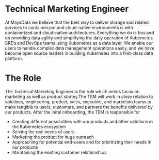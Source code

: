 Technical Marketing Engineer
=========================

At MayaData we believe that the best way to deliver storage and
related services to containerized and cloud-native environments is
with containerized and cloud-native architectures. Everything we do is
focused on providing data agility and simplifying the daily operation
of Kubernetes SRE’s and DevOps teams using Kubernetes as a data
layer. We enable our users to handle complex data management
operations easily, and we have become open source leaders in building
Kubernetes into a first-class data platform.

The Role
========

The Technical Marketing Engineer is the role which needs focus on marketing 
as well as product stratey.The TEM will work in close relation to solutions, engineering, 
product, sales, executive, and marketing teams to make tangible to users, customers, 
and partners the benefits delivered by our products. After the inital onboarding, 
the TEM is responsible for 

* Creating different possibilities with our products and other solutions in the 
  Kubernetes ecosystem
* Solving the real needs of users
* Marketing the product for huge outreach
* Approaching for potential end-users and for prioritizing their needs in our products
* Maintaining the existing customer relationships 
